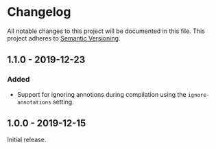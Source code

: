 # Changelog

All notable changes to this project will be documented in this file.
This project adheres to [Semantic Versioning](http://semver.org/).

## 1.1.0 - 2019-12-23

### Added

* Support for ignoring annotions during compilation using the `ignore-annotations`
  setting.

## 1.0.0 - 2019-12-15

Initial release.
